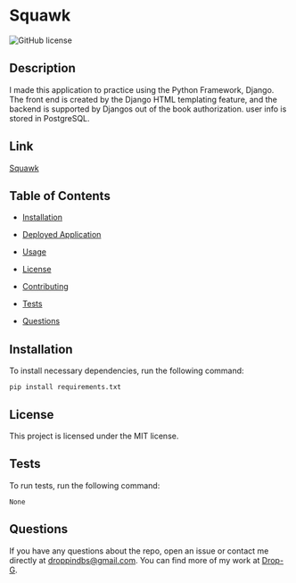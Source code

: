 # Squawk
![GitHub license](https://img.shields.io/badge/license-MIT-blue.svg)

## Description

I made this application to practice using the Python Framework, Django. The front end is created by the Django HTML templating feature, and the backend is supported by Djangos out of the book authorization. user info is stored in PostgreSQL.

## Link
[Squawk](https://secured-blog.herokuapp.com/)

## Table of Contents 

* [Installation](#installation)

* [Deployed Application](#link)

* [Usage](#usage)

* [License](#license)

* [Contributing](#contributing)

* [Tests](#tests)

* [Questions](#questions)

## Installation

To install necessary dependencies, run the following command:

```
pip install requirements.txt
```

## License

This project is licensed under the MIT license.
  
## Tests

To run tests, run the following command:

```
None 
```

## Questions

If you have any questions about the repo, open an issue or contact me directly at droppindbs@gmail.com. You can find more of my work at [Drop-G](https://github.com/Drop-G/).

